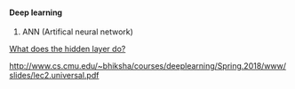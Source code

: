 #### Deep learning

1.  ANN (Artifical neural network)

[What does the hidden layer do?]( http://www.neural-forecasting.com/mlp_neural_nets.htm)

http://www.cs.cmu.edu/~bhiksha/courses/deeplearning/Spring.2018/www/slides/lec2.universal.pdf


